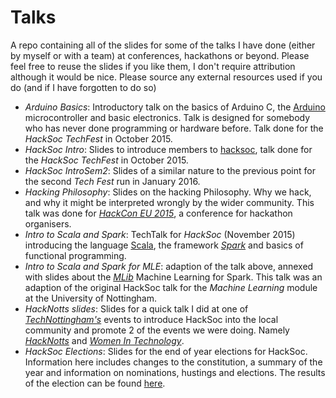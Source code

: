 # Talks
A repo containing all of the slides for some of the talks I have done (either by myself or with a team) at conferences, hackathons or beyond. Please feel free to reuse the slides if you like them, I don't require attribution although it would be nice. Please source any external resources used if you do (and if I have forgotten to do so)

* _Arduino Basics_: Introductory talk on the basics of Arduino C, the [Arduino](https://www.arduino.cc/) microcontroller and basic electronics. Talk is designed for somebody who has never done programming or hardware before. Talk done for the _HackSoc TechFest_ in October 2015.
* _HackSoc Intro_: Slides to introduce members to [hacksoc](http://hacksocnotts.co.uk/), talk done for the _HackSoc TechFest_ in October 2015.
* _HackSoc IntroSem2_: Slides of a similar nature to the previous point for the second _Tech Fest_ run in January 2016.
* _Hacking Philosophy_: Slides on the hacking Philosophy. Why we hack, and why it might be interpreted wrongly by the wider community. This talk was done for [_HackCon EU 2015_](http://hackcon.eu/), a conference for hackathon organisers.
* _Intro to Scala and Spark_: TechTalk for _HackSoc_ (November 2015) introducing the language [Scala](http://www.scala-lang.org/), the framework [_Spark_](https://spark.apache.org/) and basics of functional programming.
* _Intro to Scala and Spark for MLE_: adaption of the talk above, annexed with slides about the [_MLib_](https://spark.apache.org/mllib/) Machine Learning for Spark. This talk was an adaption of the original HackSoc talk for the _Machine Learning_ module at the University of Nottingham. 
* _HackNotts slides_: Slides for a quick talk I did at one of [_TechNottingham's_](http://www.technottingham.com/) events to introduce HackSoc into the local community and promote 2 of the events we were doing. Namely [_HackNotts_](http://hacknotts.com/) and [_Women In Technology_](http://2016.inspirewit.com/). 
* _HackSoc Elections_: Slides for the end of year elections for HackSoc. Information here includes changes to the constitution, a summary of the year and information on nominations, hustings and elections. The results of the election can be found [here](http://hacksocnotts.co.uk/2016/03/11/HackSoc-Elections-And-End-Of-Year-Summary.html).
